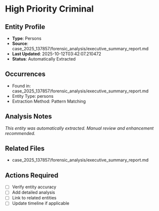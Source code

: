 # High Priority Criminal

## Entity Profile
- **Type**: Persons
- **Source**: case_2025_137857/forensic_analysis/executive_summary_report.md
- **Last Updated**: 2025-10-12T03:42:07.210472
- **Status**: Automatically Extracted

## Occurrences
- Found in: case_2025_137857/forensic_analysis/executive_summary_report.md
- Entity Type: persons
- Extraction Method: Pattern Matching

## Analysis Notes
*This entity was automatically extracted. Manual review and enhancement recommended.*

## Related Files
- case_2025_137857/forensic_analysis/executive_summary_report.md

## Actions Required
- [ ] Verify entity accuracy
- [ ] Add detailed analysis
- [ ] Link to related entities
- [ ] Update timeline if applicable
